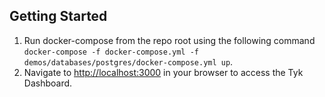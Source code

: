 ## Getting Started
1. Run docker-compose from the repo root using the following command `docker-compose -f docker-compose.yml -f demos/databases/postgres/docker-compose.yml up`.
2. Navigate to [http://localhost:3000](http://localhost:3000) in your browser to access the Tyk Dashboard.
